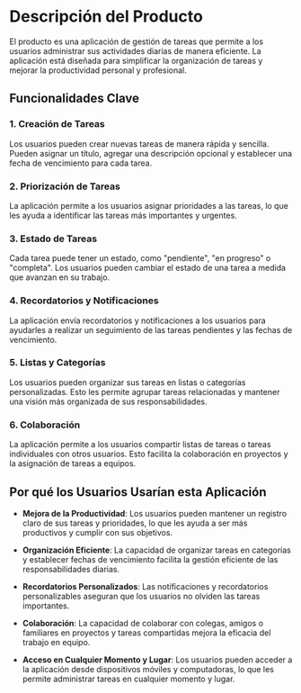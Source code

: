 # Descripción del Producto

El producto es una aplicación de gestión de tareas que permite a los usuarios administrar sus actividades diarias de manera eficiente. La aplicación está diseñada para simplificar la organización de tareas y mejorar la productividad personal y profesional.

## Funcionalidades Clave

### 1. Creación de Tareas

Los usuarios pueden crear nuevas tareas de manera rápida y sencilla. Pueden asignar un título, agregar una descripción opcional y establecer una fecha de vencimiento para cada tarea.

### 2. Priorización de Tareas

La aplicación permite a los usuarios asignar prioridades a las tareas, lo que les ayuda a identificar las tareas más importantes y urgentes.

### 3. Estado de Tareas

Cada tarea puede tener un estado, como "pendiente", "en progreso" o "completa". Los usuarios pueden cambiar el estado de una tarea a medida que avanzan en su trabajo.

### 4. Recordatorios y Notificaciones

La aplicación envía recordatorios y notificaciones a los usuarios para ayudarles a realizar un seguimiento de las tareas pendientes y las fechas de vencimiento.

### 5. Listas y Categorías

Los usuarios pueden organizar sus tareas en listas o categorías personalizadas. Esto les permite agrupar tareas relacionadas y mantener una visión más organizada de sus responsabilidades.

### 6. Colaboración

La aplicación permite a los usuarios compartir listas de tareas o tareas individuales con otros usuarios. Esto facilita la colaboración en proyectos y la asignación de tareas a equipos.

## Por qué los Usuarios Usarían esta Aplicación

- **Mejora de la Productividad**: Los usuarios pueden mantener un registro claro de sus tareas y prioridades, lo que les ayuda a ser más productivos y cumplir con sus objetivos.

- **Organización Eficiente**: La capacidad de organizar tareas en categorías y establecer fechas de vencimiento facilita la gestión eficiente de las responsabilidades diarias.

- **Recordatorios Personalizados**: Las notificaciones y recordatorios personalizables aseguran que los usuarios no olviden las tareas importantes.

- **Colaboración**: La capacidad de colaborar con colegas, amigos o familiares en proyectos y tareas compartidas mejora la eficacia del trabajo en equipo.

- **Acceso en Cualquier Momento y Lugar**: Los usuarios pueden acceder a la aplicación desde dispositivos móviles y computadoras, lo que les permite administrar tareas en cualquier momento y lugar.

